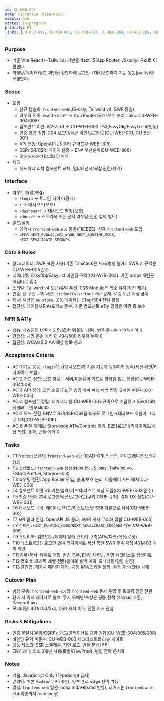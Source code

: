 ```yaml
---
id: CU-WEB-007
name: Migration (Vite→Next)
module: web
status: in-progress
priority: P1
links: [CU-WEB-001, CU-WEB-002, CU-WEB-003, CU-WEB-004, CU-WEB-005, CU-WEB-006, CU-WEB-008, CU-BE-001, CU-BE-002]
---
```


### Purpose
- 기존 Vite React(+-Tailwind) 기반을 Next 15(App Router, JS-only) 구조로 이관한다.
- 라우팅/데이터/빌드 체인을 정합화해 로그인→대시보드까지 기능 동등(parity)을 보장한다.

### Scope
- 포함
  - 신규 캡슐화: `frontend-web`(JS-only, Tailwind v4, SWR 통일)
  - 라우팅 전환: react-router → App Router(공개/보호 분리, links: CU-WEB-004/008)
  - 컴포넌트 이관: 레거시 UI → CU-WEB-003 규약(EasyObj/EasyList 바인딩)
  - 인증 흐름 정합: 204 로그인/세션 확인/로그아웃(CU-WEB-001, CU-BE-001)
  - API 연동: OpenAPI JS 클라 규약(CU-WEB-005)
  - SSR/ISR/CSR: 페이지 설정 + ENV 우선순위(CU-WEB-006)
  - Storybook/테스트/CI 이행
- 제외
  - 서드파티 리치 컴포넌트 교체, 멀티테넌시/복잡 권한(차기)

### Interface
- 라우트 매핑(핵심)
  - `/login` → 로그인 페이지(공개)
  - `/` → 대시보드(보호)
  - `/dashboard` → 대시보드 별칭(보호)
  - `/docs/*` → 스토리북 또는 문서 라우팅(전환 정책 별도)
- 빌드/실행
  - 레거시 `frontend-web-old` 동결(FREEZE), 신규 `frontend-web` 도입
  - ENV: `NEXT_PUBLIC_API_BASE`, `NEXT_RUNTIME_MODE`, `NEXT_REVALIDATE_SECONDS`

### Data & Rules
- 상태/데이터: SWR 표준 사용(기존 TanStack은 제거/병행 불가). SWR 키 규약은 CU-WEB-005 준수
- 데이터셋: EasyObj/EasyList 바인딩 규약(CU-WEB-003). 기존 props 패턴은 어댑터로 흡수
- 스타일: Tailwind v4 토큰/유틸 우선, CSS Module은 최소 유지(점진 제거)
- 인증: 전 구간 쿠키 세션. `credentials:'include'` 강제. 로컬 토큰 저장 금지
- 캐시: 세션은 `no-store`. 공용 데이터는 ETag/304 전달 활용
- 접근성: 레이블/ARIA/포커스 준수. 기존 컴포넌트 A11y 결함은 이관 중 보수

### NFR & A11y
- 성능: 최초진입 LCP < 2.5s(로컬 템플릿 기준), 번들 증가는 +10%p 이내
- 안정성: 치명 콘솔 에러 0, 404/500 라우팅 누락 0
- 접근성: WCAG 2.2 AA 핵심 항목 통과

### Acceptance Criteria
- AC-1 기능 동등: `/login`과 `/`(대시보드)가 기존 기능과 동일하게 동작(세션 확인/리다이렉트 포함).
- AC-2 가드 정합: 보호 경로는 서버/미들웨어 가드로 깜빡임 없는 전환(CU-WEB-004/008).
- AC-3 API 정합: 모든 호출이 표준 응답 래퍼 파싱·에러 맵핑 규칙을 따른다(CU-WEB-005).
- AC-4 컴포넌트 정합: 레거시 UI를 CU-WEB-003 규약으로 조립했고 SSR/CSR 전환에도 안정적이다.
- AC-5 모드 전환: ENV로 SSR/ISR/CSR을 바꿔도 로그인→대시보드 흐름이 그대로 유지(CU-WEB-006).
- AC-6 품질 게이트: Storybook A11y/Controls 통과, E2E(로그인/리다이렉트/세션 복원) 통과, 콘솔 에러 0.

### Tasks
- T1 Freeze/브랜치: `frontend-web-old` READ-ONLY 선언, 마이그레이션 브랜치 생성
- T2 스캐폴드: `frontend-web` 생성(Next 15, JS-only, Tailwind v4, ESLint/Prettier, Storybook 8)
- T3 라우팅 전환: App Router 도입, 공개/보호 분리, 미들웨어 가드 배치(CU-WEB-008)
- T4 컴포넌트 이관 v1: 버튼/입력/피드백/리스트 핵심 도입(CU-WEB-003 준수)
- T5 인증 연결: 204 로그인/세션/로그아웃(쿠키·CSRF 규칙), 실패 UX 정합(CU-WEB-001)
- T6 대시보드 구성: 레이아웃/카드/리스트/스탯 SSR 기본으로 이식(CU-WEB-002)
- T7 API 클라 연결: OpenAPI JS 클라, SWR 캐시·무효화 정합(CU-WEB-005)
- T8 런타임: `NEXT_RUNTIME_MODE`/`NEXT_REVALIDATE_SECONDS` 적용(CU-WEB-006)
- T9 스토리북: 컴포넌트/페이지 상태 스토리 구축(A11y/다크/에러/로딩)
- T10 테스트/E2E: 로그인 204·리다이렉트·세션 복원·SWR 후속 패칭·401/403 처리 확인
- T11 기록/문서: 라우트 매핑, 변경 목록, ENV 사용법, 운영 체크리스트 업데이트
- T12 컷오버: 트래픽 레벨 전환(롤아웃·롤백 계획, 모니터링/알림 설정)
- T13 클린업: 레거시 페이지 제거, 공통 유틸/스타일 정리, 중복 자산/ENV 삭제

### Cutover Plan
- 병행 구동: `frontend-web-old`와 `frontend-web` 동시 운영 후 트래픽 점진 전환
- 장애 시 즉시 레거시로 롤백. 쿠키 도메인/속성은 공통 정책 유지(sid 호환, Secure/Lax)
- 모니터링: 401/403/5xx, CSR 캐시 미스, 전환 지표 관찰

### Risks & Mitigations
- 인증 불일치(쿠키/CSRF): 가드/클라이언트 규약 강화(CU-WEB-004/005/008)
- 바인딩 규약 미준수: CU-WEB-003 체크리스트로 리뷰 게이트
- 성능 리스크: SSR 스켈레톤, 지연 로드, 번들 분석/분리
- ENV 과다: 최소 3개만 사용(로컬/Dev/Prod), 병합 전략 문서화

### Notes
- 기술: JavaScript Only (TypeScript 금지)
- 런타임: 기본 nodejs(쿠키/세션), 일부 경로 edge 선택 가능
- 명칭: `frontend-web` 일관(index.md/web.md 반영), 레거시는 `frontend-web-old`(최종까지 read-only)
